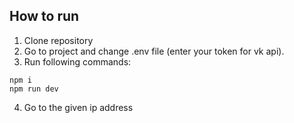 
## How to run

1. Clone repository
2. Go to project and change .env file (enter your token for vk api).
3. Run following commands:
```
npm i
npm run dev
```
4. Go to the given ip address
